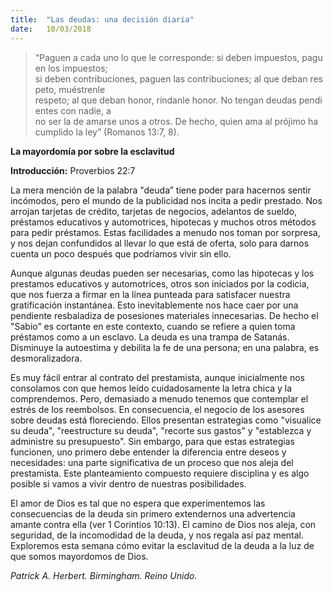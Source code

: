 ```yaml
---
title:  "Las deudas: una decisión diaria"
date:   10/03/2018
---
```


><p></p>
>“Paguen a cada uno lo que le corresponde: si deben impuestos, paguen los impuestos; si deben contribuciones, paguen las contribuciones; al que deban respeto, muéstrenle respeto; al que deban honor, ríndanle honor. No tengan deudas pendientes con nadie, a no ser la de amarse unos a otros. De hecho, quien ama al prójimo ha cumplido la ley” (Romanos 13:7, 8). 

**La mayordomía por sobre la esclavitud**

**Introducción:** Proverbios 22:7 

La mera mención de la palabra "deuda” tiene poder para hacernos sentir incómodos, pero el mundo de la publicidad nos incita a pedir prestado. Nos arrojan tarjetas de crédito, tarjetas de negocios, adelantos de sueldo, préstamos educativos y automotrices, hipotecas y muchos otros métodos para pedir préstamos. Estas facilidades a menudo nos toman por sorpresa, y nos dejan confundidos al llevar lo que está de oferta, solo para darnos cuenta un poco después que podríamos vivir sin ello. 

Aunque algunas deudas pueden ser necesarias, como las hipotecas y los prestamos educativos y automotrices, otros son iniciados por la codicia, que nos fuerza a firmar en la línea punteada para satisfacer nuestra gratificación instantánea. Esto inevitablemente nos hace caer por una pendiente resbaladiza de posesiones materiales innecesarias. De hecho el "Sabio” es cortante en este contexto, cuando se refiere a quien toma préstamos como a un esclavo. La deuda es una trampa de Satanás. Disminuye la autoestima y debilita la fe de una persona; en una palabra, es desmoralizadora. 

Es muy fácil entrar al contrato del prestamista, aunque inicialmente nos consolamos con que hemos leído cuidadosamente la letra chica y la comprendemos. Pero, demasiado a menudo tenemos que contemplar el estrés de los reembolsos. En consecuencia, el negocio de los asesores sobre deudas está floreciendo. Ellos presentan estrategias como "visualice su deuda", "reestructure su deuda", "recorte sus gastos" y "establezca y administre su presupuesto". Sin embargo, para que estas estrategias funcionen, uno primero debe entender la diferencia entre deseos y necesidades: una parte significativa de un proceso que nos aleja del prestamista. Este planteamiento compuesto requiere disciplina y es algo posible si vamos a vivir dentro de nuestras posibilidades. 

El amor de Dios es tal que no espera que experimentemos las consecuencias de la deuda sin primero extendernos una advertencia amante contra ella (ver 1 Corintios 10:13). El camino de Dios nos aleja, con seguridad, de la incomodidad de la deuda, y nos regala así paz mental. Exploremos esta semana cómo evitar la esclavitud de la deuda a la luz de que somos mayordomos de Dios. 

_Patrick A. Herbert. Birmingham. Reino Unido._